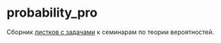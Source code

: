 # probability_pro

Сборник [листков с задачами](https://github.com/bdemeshev/probability_pro/raw/master/probability_pro.pdf) к семинарам по теории вероятностей.
